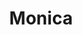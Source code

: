 ---
blog: https://monicahq.com/blog
codehost: https://github.com/monicahq/monica
facebook: https://facebook.com/MonicaPersonalCRM
logohandle: monicahq
sort: monicahq
title: Monica
twitter: https://x.com/MonicaHQ_app
website: https://www.monicahq.com/
---